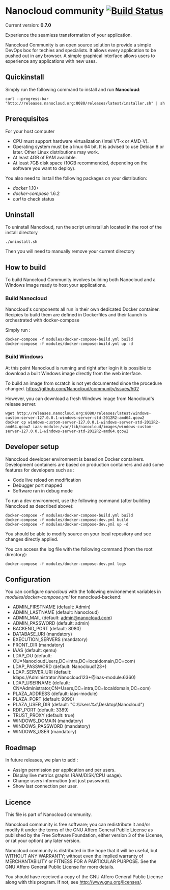 # Nanocloud community [![Build Status](https://travis-ci.org/Nanocloud/community.svg?branch=master)](https://travis-ci.org/Nanocloud/community)

Current version: **0.7.0**

Experience the seamless transformation of your application.

Nanocloud Community is an open source solution to provide a simple DevOps box
for techies and specialists. It allows every application to be pushed out in
any browser. A simple graphical interface allows users to experience any
applications with new uses.


## Quickinstall

Simply run the following command to install and run **Nanocloud**:

```
curl --progress-bar "http://releases.nanocloud.org:8080/releases/latest/installer.sh" | sh
```

## Prerequisites

For your host computer

* CPU must support hardware virtualization (Intel VT-x or AMD-V).
* Operating system must be a linux 64 bit. It is advised to use Debian 8 or
  later. Other Linux distributions may work.
* At least 4GB of RAM available.
* At least 7GB disk space (10GB recommended, depending on the software you want
  to deploy).

You also need to install the following packages on your distribution:

* *docker* 1.10+
* *docker-compose* 1.6.2
* *curl* to check status

## Uninstall

To uninstall Nanocloud, run the script uninstall.sh located in the root of the install directory

````
./uninstall.sh
````

Then you will need to manually remove your current directory

## How to build

To build Nanocloud Community involves building both Nanocloud and a Windows image ready to host your applications.

### Build Nanocloud

Nanocloud's components all run in their own dedicated Docker container.
Recipies to build them are defined in Dockerfiles and their launch is orchestrated with docker-compose

Simply run :

```
docker-compose -f modules/docker-compose-build.yml build
docker-compose -f modules/docker-compose-build.yml up -d
```

### Build Windows

At this point Nanocloud is running and right after login it is possible to download a built Windows image directly from the web interface.

To build an image from scratch is not yet documented since the procedure changed. https://github.com/Nanocloud/community/issues/502

However, you can download a fresh Windows image from Nanocloud's release server.

```
wget http://releases.nanocloud.org:8080/releases/latest/windows-custom-server-127.0.0.1-windows-server-std-2012R2-amd64.qcow2
docker cp windows-custom-server-127.0.0.1-windows-server-std-2012R2-amd64.qcow2 iaas-module:/var/lib/nanocloud/images/windows-custom-server-127.0.0.1-windows-server-std-2012R2-amd64.qcow2
```

## Developer setup

Nanocloud developer environment is based on Docker containers. Development containers are based on production containers and add some features for developers such as :
- Code live reload on modification
- Debugger port mapped
- Software ran in debug mode

To run a dev environment, use the following command (after building Nanocloud as described above):

```
docker-compose -f modules/docker-compose-build.yml build
docker-compose -f modules/docker-compose-dev.yml build
docker-compose -f modules/docker-compose-dev.yml up -d
```

You should be able to modify source on your local repository and see changes
directly applied.

You can access the log file with the following command (from the root directory):

```
docker-compose -f modules/docker-compose-dev.yml logs
```

## Configuration

You can configure *nanocloud* with the following environement variables in *modules/docker-compose.yml* for nanocloud-backend:

* ADMIN_FIRSTNAME (default: Admin)
* ADMIN_LASTNAME (default: Nanocloud)
* ADMIN_MAIL (default: admin@nanocloud.com)
* ADMIN_PASSWORD (default: admin)
* BACKEND_PORT (default: 8080)
* DATABASE_URI (mandatory)
* EXECUTION_SERVERS (mandatory)
* FRONT_DIR (mandatory)
* IAAS (default: qemu)
* LDAP_OU (default: OU=NanocloudUsers,DC=intra,DC=localdomain,DC=com)
* LDAP_PASSWORD (default: Nanocloud123+)
* LDAP_SERVER_URI (default: ldaps://Administrator:Nanocloud123+@iaas-module:6360)
* LDAP_USERNAME (default: CN=Administrator,CN=Users,DC=intra,DC=localdomain,DC=com)
* PLAZA_ADDRESS (default: iaas-module)
* PLAZA_PORT (default: 9090)
* PLAZA_USER_DIR (default: "C:\Users\%s\Desktop\Nanocloud")
* RDP_PORT (default: 3389)
* TRUST_PROXY (default: true)
* WINDOWS_DOMAIN (mandatory)
* WINDOWS_PASSWORD (mandatory)
* WINDOWS_USER (mandatory)

## Roadmap

In future releases, we plan to add :

* Assign permission per application and per users.
* Display live metrics graphs (RAM/DISK/CPU usage).
* Change users information (not just password).
* Show last connection per user.

## Licence

This file is part of Nanocloud community.

Nanocloud community is free software; you can redistribute it and/or modify
it under the terms of the GNU Affero General Public License as
published by the Free Software Foundation, either version 3 of the
License, or (at your option) any later version.

Nanocloud community is distributed in the hope that it will be useful,
but WITHOUT ANY WARRANTY; without even the implied warranty of
MERCHANTABILITY or FITNESS FOR A PARTICULAR PURPOSE.  See the
GNU Affero General Public License for more details.

You should have received a copy of the GNU Affero General Public License
along with this program.  If not, see <http://www.gnu.org/licenses/>.

